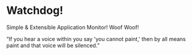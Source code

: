 # Watchdog!
Simple &amp; Extensible Application Monitor! Woof Woof!

“If you hear a voice within you say 'you cannot paint,' then by all means paint and that voice will be silenced.”
